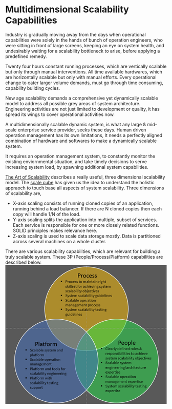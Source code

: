 #	Multidimensional Scalability Capabilities 

Industry is gradually moving away from the days when operational capabilities were solely in the hands of bunch of operation engineers, who were sitting in front of large screens, keeping an eye on system health, and undesirably waiting for a scalability bottleneck to arise, before applying a predefined remedy.

Twenty four hours constant running processes, which are vertically scalable but only through manual interventions. All time available hardwares, which are horizontally scalable but only with manual efforts. Every operational change to cater larger volume demands, must go through time consuming, capability building cycles.

New age scalability demands a comprehensive yet dynamically scalable model to address all possible grey areas of system architecture. Engineering activities are not just limited to development or quality, it has spread its wings to cover operational activities now.

A multidimensionally scalable dynamic system, is what any large & mid-scale enterprise service provider, seeks these days. Human driven operation management has its own limitations, It needs a perfectly aligned combination of hardware and softwares to make a dynamically scalable system. 

It requires an operation management system, to constantly monitor the existing enviornmental situation, and take timely decisions to serve increasing system load, by spawning additional system capabilities.

[The Art of Scalability](http://theartofscalability.com/) describes a really useful, three dimensional scalability model. The [scale cube](http://microservices.io/articles/scalecube.html) has given us the idea to understand the holistic appraoch to touch base all aspects of system scalability. Three dimensions of scalability are,

-	X-axis scaling consists of running cloned copies of an application, running behind a load balancer. If there are N cloned copies then each copy will handle 1/N of the load.
-   Y-axis scaling splits the application into multiple, subset of services. Each service is responsible for one or more closely related functions. SOLID principles makes relevance here.
-	Z-axis scaling is used to scale data storage mostly. Data is partitioned across several machines on a whole cluster.

There are various scalability capabilities, which are relevant for building a truly scalable system. These 3P (People/Process/Platform) capabilities are described below.
![](https://github.com/inbravo/tech-articles/blob/master/dzone/images/mdsc.png)
